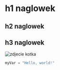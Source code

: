 # h1 naglowek
## h2 naglowek
## h3 naglowek

![zdjecie kotka](https://octodex.github.com/images/yaktocat.png)

``` python
myVar = "Hello, world!"
```
